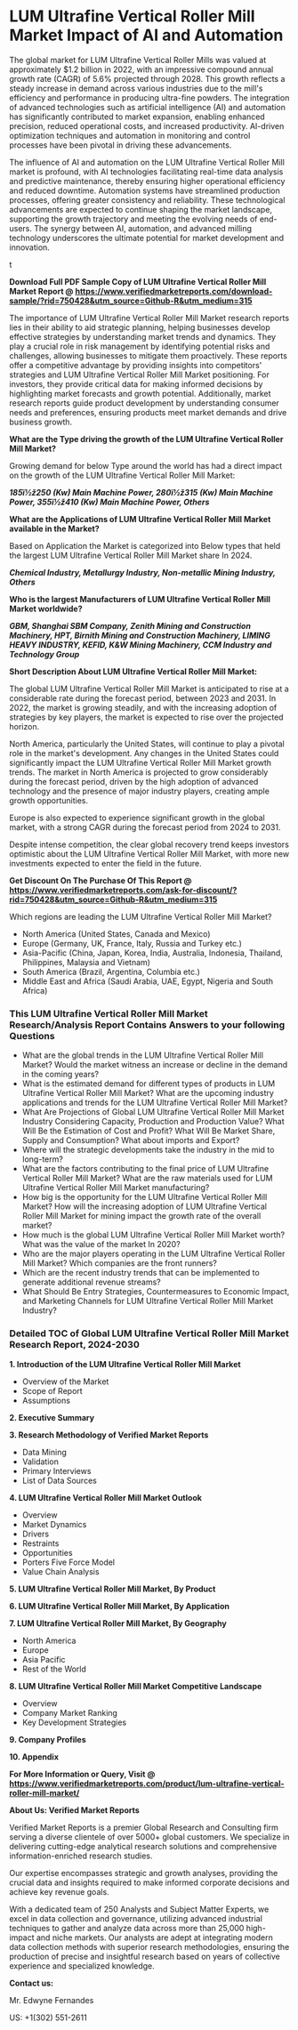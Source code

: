 <meta name="title" content="Global LUM Ultrafine Vertical Roller Mill Market Impact of AI and Automation"><meta name="description" content="The global market for LUM Ultrafine Vertical Roller Mills was valued at approximately $1.2 billion in 2022, with an impressive compound annual growth rate (CAGR) of 5."><meta name="title" content="LUM Ultrafine Vertical Roller Mill Market Size, Share, Scope, Trends, Growth, Opportunities, Analysis, Forecast"><h1>LUM Ultrafine Vertical Roller Mill Market Impact of AI and Automation</h1><p>The global market for LUM Ultrafine Vertical Roller Mills was valued at approximately $1.2 billion in 2022, with an impressive compound annual growth rate (CAGR) of 5.6% projected through 2028. This growth reflects a steady increase in demand across various industries due to the mill's efficiency and performance in producing ultra-fine powders. The integration of advanced technologies such as artificial intelligence (AI) and automation has significantly contributed to market expansion, enabling enhanced precision, reduced operational costs, and increased productivity. AI-driven optimization techniques and automation in monitoring and control processes have been pivotal in driving these advancements.</p><p>The influence of AI and automation on the LUM Ultrafine Vertical Roller Mill market is profound, with AI technologies facilitating real-time data analysis and predictive maintenance, thereby ensuring higher operational efficiency and reduced downtime. Automation systems have streamlined production processes, offering greater consistency and reliability. These technological advancements are expected to continue shaping the market landscape, supporting the growth trajectory and meeting the evolving needs of end-users. The synergy between AI, automation, and advanced milling technology underscores the ultimate potential for market development and innovation.</p>t</p><p id="" class=""><strong>Download Full PDF Sample Copy of LUM Ultrafine Vertical Roller Mill Market Report @ <a href="https://www.verifiedmarketreports.com/download-sample/?rid=750428&utm_source=Github-R&utm_medium=315" target="_blank">https://www.verifiedmarketreports.com/download-sample/?rid=750428&utm_source=Github-R&utm_medium=315</a></strong></p><p>The importance of&nbsp;LUM Ultrafine Vertical Roller Mill Market research reports lies in their ability to aid strategic planning, helping businesses develop effective strategies by understanding market trends and dynamics. They play a crucial role in risk management by identifying potential risks and challenges, allowing businesses to mitigate them proactively. These reports offer a competitive advantage by providing insights into competitors' strategies and LUM Ultrafine Vertical Roller Mill Market positioning. For investors, they provide critical data for making informed decisions by highlighting market forecasts and growth potential. Additionally, market research reports guide product development by understanding consumer needs and preferences, ensuring products meet market demands and drive business growth.</p><p><strong>What are the&nbsp;Type driving the growth of the LUM Ultrafine Vertical Roller Mill Market?</strong></p><p id="" class="">Growing demand for below Type around the world has had a direct impact on the growth of the LUM Ultrafine Vertical Roller Mill Market:</p><em><strong>185ï½ž250 (Kw) Main Machine Power, 280ï½ž315 (Kw) Main Machine Power, 355ï½ž410 (Kw) Main Machine Power, Others</strong></em></p><strong>What are the&nbsp;Applications&nbsp;of LUM Ultrafine Vertical Roller Mill Market available in the Market?</strong></p><p id="" class="">Based on Application the Market is categorized into Below types that held the largest LUM Ultrafine Vertical Roller Mill Market share In 2024.</p><em><strong>Chemical Industry, Metallurgy Industry, Non-metallic Mining Industry, Others</strong></em></p><strong>Who is the largest Manufacturers of LUM Ultrafine Vertical Roller Mill Market worldwide?</strong></p><p><em><strong>GBM, Shanghai SBM Company, Zenith Mining and Construction Machinery, HPT, Birnith Mining and Construction Machinery, LIMING HEAVY INDUSTRY, KEFID, K&W Mining Machinery, CCM Industry and Technology Group</strong></em></p><p id="" class=""><strong>Short Description About LUM Ultrafine Vertical Roller Mill Market:</strong></p><p>The global LUM Ultrafine Vertical Roller Mill Market is anticipated to rise at a considerable rate during the forecast period, between 2023 and 2031. In 2022, the market is growing steadily, and with the increasing adoption of strategies by key players, the market is expected to rise over the projected horizon.</p><p>North America, particularly the United States, will continue to play a pivotal role in the market's development. Any changes in the United States could significantly impact the LUM Ultrafine Vertical Roller Mill Market growth trends. The market in North America is projected to grow considerably during the forecast period, driven by the high adoption of advanced technology and the presence of major industry players, creating ample growth opportunities.</p><p>Europe is also expected to experience significant growth in the global market, with a strong CAGR during the forecast period from 2024 to 2031.</p><p>Despite intense competition, the clear global recovery trend keeps investors optimistic about the LUM Ultrafine Vertical Roller Mill Market, with more new investments expected to enter the field in the future.</p><p id="" class=""><strong>Get Discount On The Purchase Of This Report @ <a href="https://www.verifiedmarketreports.com/ask-for-discount/?rid=750428&utm_source=Github-R&utm_medium=315" target="_blank">https://www.verifiedmarketreports.com/ask-for-discount/?rid=750428&utm_source=Github-R&utm_medium=315</a></strong></p>Which regions are leading the LUM Ultrafine Vertical Roller Mill Market?</p><ul><li>North America (United States, Canada and Mexico)</li><li>Europe (Germany, UK, France, Italy, Russia and Turkey etc.)</li><li>Asia-Pacific (China, Japan, Korea, India, Australia, Indonesia, Thailand, Philippines, Malaysia and Vietnam)</li><li>South America (Brazil, Argentina, Columbia etc.)</li><li>Middle East and Africa (Saudi Arabia, UAE, Egypt, Nigeria and South Africa)</li></ul><h3 id="" class="">This LUM Ultrafine Vertical Roller Mill Market Research/Analysis Report Contains Answers to your following Questions</h3><ul><li>What are the global trends in the LUM Ultrafine Vertical Roller Mill Market? Would the market witness an increase or decline in the demand in the coming years?</li><li>What is the estimated demand for different types of products in LUM Ultrafine Vertical Roller Mill Market? What are the upcoming industry applications and trends for the LUM Ultrafine Vertical Roller Mill Market?</li><li>What Are Projections of Global LUM Ultrafine Vertical Roller Mill Market Industry Considering Capacity, Production and Production Value? What Will Be the Estimation of Cost and Profit? What Will Be Market Share, Supply and Consumption? What about imports and Export?</li><li>Where will the strategic developments take the industry in the mid to long-term?</li><li>What are the factors contributing to the final price of LUM Ultrafine Vertical Roller Mill Market? What are the raw materials used for LUM Ultrafine Vertical Roller Mill Market manufacturing?</li><li>How big is the opportunity for the LUM Ultrafine Vertical Roller Mill Market? How will the increasing adoption of LUM Ultrafine Vertical Roller Mill Market for mining impact the growth rate of the overall market?</li><li>How much is the global LUM Ultrafine Vertical Roller Mill Market worth? What was the value of the market In 2020?</li><li>Who are the major players operating in the LUM Ultrafine Vertical Roller Mill Market? Which companies are the front runners?</li><li>Which are the recent industry trends that can be implemented to generate additional revenue streams?</li><li>What Should Be Entry Strategies, Countermeasures to Economic Impact, and Marketing Channels for LUM Ultrafine Vertical Roller Mill Market Industry?</li></ul><h3 id="" class="">Detailed TOC of Global LUM Ultrafine Vertical Roller Mill Market Research Report, 2024-2030</h3><p id="" class=""><strong>1. Introduction of the LUM Ultrafine Vertical Roller Mill Market</strong></p><ul><li>Overview of the Market</li><li>Scope of Report</li><li>Assumptions</li></ul><p id="" class=""><strong>2. Executive Summary</strong></p><p id="" class=""><strong>3. Research Methodology of Verified Market Reports</strong></p><ul><li>Data Mining</li><li>Validation</li><li>Primary Interviews</li><li>List of Data Sources</li></ul><p id="" class=""><strong>4. LUM Ultrafine Vertical Roller Mill Market Outlook</strong></p><ul><li>Overview</li><li>Market Dynamics</li><li>Drivers</li><li>Restraints</li><li>Opportunities</li><li>Porters Five Force Model</li><li>Value Chain Analysis</li></ul><p id="" class=""><strong>5. LUM Ultrafine Vertical Roller Mill Market, By Product</strong></p><p id="" class=""><strong>6. LUM Ultrafine Vertical Roller Mill Market, By Application</strong></p><p id="" class=""><strong>7. LUM Ultrafine Vertical Roller Mill Market, By Geography</strong></p><ul><li>North America</li><li>Europe</li><li>Asia Pacific</li><li>Rest of the World</li></ul><p id="" class=""><strong>8. LUM Ultrafine Vertical Roller Mill Market Competitive Landscape</strong></p><ul><li>Overview</li><li>Company Market Ranking</li><li>Key Development Strategies</li></ul><p id="" class=""><strong>9. Company Profiles</strong></p><p id="" class=""><strong>10. Appendix</strong></p><p id="" class=""><strong>For More Information or Query, Visit @ <a href="https://www.verifiedmarketreports.com/product/lum-ultrafine-vertical-roller-mill-market/" target="_blank">https://www.verifiedmarketreports.com/product/lum-ultrafine-vertical-roller-mill-market/</a></strong></p><p id="" class=""><strong>About Us: Verified Market Reports</strong></p><p id="" class="">Verified Market Reports is a premier Global Research and Consulting firm serving a diverse clientele of over 5000+ global customers. We specialize in delivering cutting-edge analytical research solutions and comprehensive information-enriched research studies.</p><p id="" class="">Our expertise encompasses strategic and growth analyses, providing the crucial data and insights required to make informed corporate decisions and achieve key revenue goals.</p><p id="" class="">With a dedicated team of 250 Analysts and Subject Matter Experts, we excel in data collection and governance, utilizing advanced industrial techniques to gather and analyze data across more than 25,000 high-impact and niche markets. Our analysts are adept at integrating modern data collection methods with superior research methodologies, ensuring the production of precise and insightful research based on years of collective experience and specialized knowledge.</p><p id="" class=""><strong>Contact us:</strong></p><p id="" class="">Mr. Edwyne Fernandes</p><p id="" class="">US: +1(302) 551-2611</p>